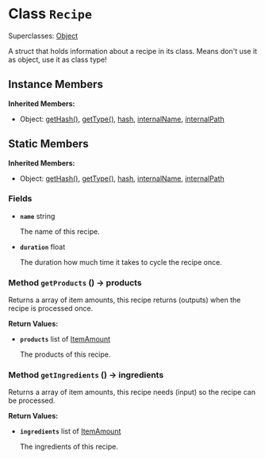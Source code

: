 # Class <code>Recipe</code>

Superclasses: <a href="Object.md">Object</a>

A struct that holds information about a recipe in its class. Means don't use it as object, use it as class type!
## Instance Members
<b>Inherited Members:</b>
- Object: <a href="Object.md#getHash">getHash()</a>, <a href="Object.md#getType">getType()</a>, <a href="Object.md#hash">hash</a>, <a href="Object.md#internalName">internalName</a>, <a href="Object.md#internalPath">internalPath</a>
## Static Members
<b>Inherited Members:</b>
- Object: <a href="Object.md#getHash">getHash()</a>, <a href="Object.md#getType">getType()</a>, <a href="Object.md#hash">hash</a>, <a href="Object.md#internalName">internalName</a>, <a href="Object.md#internalPath">internalPath</a>
### Fields
- <code><b>name</b></code> string

  The name of this recipe.
- <code><b>duration</b></code> float

  The duration how much time it takes to cycle the recipe once.
### Method <code>getProducts</code> () → products
Returns a array of item amounts, this recipe returns (outputs) when the recipe is processed once.


<b>Return Values:</b>

- <code><b>products</b></code> list of <a href="../structs/ItemAmount.md">ItemAmount</a>

  The products of this recipe.
### Method <code>getIngredients</code> () → ingredients
Returns a array of item amounts, this recipe needs (input) so the recipe can be processed.


<b>Return Values:</b>

- <code><b>ingredients</b></code> list of <a href="../structs/ItemAmount.md">ItemAmount</a>

  The ingredients of this recipe.